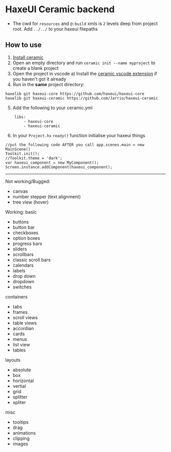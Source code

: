 # HaxeUI Ceramic backend
- The cwd for `resources` and `@:build` xmls is `2` levels deep from project root. Add `../../` to your haxeui filepaths 

## How to use
1) [Install ceramic](https://ceramic-engine.com/guides/install-ceramic/#install-ceramic)
2) Open an empty directory and run `ceramic init --name myproject` to create a blank project
3) Open the project in vscode
  a) Install the [ceramic vscode extension](https://marketplace.visualstudio.com/items?itemName=jeremyfa.ceramic) if you haven't got it already
4) Run in the **same** project directory: 
```
haxelib git haxeui-core https://github.com/haxeui/haxeui-core
haxelib git haxeui-ceramic https://github.com/Jarrio/haxeui-ceramic
```
5) Add the following to your ceramic.yml
```
    libs:
        - haxeui-core
        - haxeui-ceramic
```
6) In your `Project.hx` `ready()` function initialise your haxeui things
```
//put the following code AFTER you call app.scenes.main = new MainScene()
Toolkit.init();
//Toolkit.theme = 'dark';
var haxeui_component = new MyComponent();
Screen.instance.addComponent(haxeui_component);
```

----
Not working/Bugged:

- canvas
- number stepper (text alignment)
- tree view (hover)

Working:
basic 
- buttons
- button bar
- checkboxes
- option boxes
- progress bars
- sliders
- scrollbars
- classic scroll bars
- calendars
- labels
- drop down 
- dropdown
- switches

containers
- tabs
- frames
- scroll views
- table views
- accordian
- cards
- menus
- list view
- tables

layouts
- absolute
- box
- horizontal
- vertial
- grid
- splitter
- spliter

misc
- tooltips
- drag
- animations
- clipping
- images

